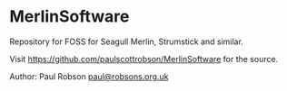 # MerlinSoftware
Repository for FOSS for Seagull Merlin, Strumstick and similar.

Visit https://github.com/paulscottrobson/MerlinSoftware for the source.

Author: Paul Robson paul@robsons.org.uk

